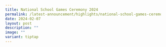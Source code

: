 ```yaml
---
title: National School Games Ceremony 2024
permalink: /latest-announcement/highlights/national-school-games-ceremony-2024/
date: 2024-02-07
layout: post
description: ""
image: ""
variant: tiptap
---
```

